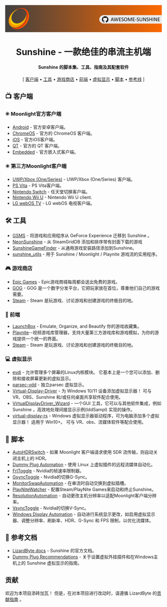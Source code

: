<!--lint disable awesome-heading awesome-toc double-link-->

<div align="center">
  <img src="/assets/banner.png" />
  <h1 align="center">Sunshine - 一款绝佳的串流主机端</h1>
  <h4 align="center">Sunshine 的脚本集、工具、指南及其配套软件</h4>
</div>

<div align="center">
[
  <a href="#-客户端">客户端</a> •
  <a href="#%EF%B8%8F-工具">工具</a> •
  <a href="#-游戏商店">游戏商店</a> •
  <a href="#-前端">前端</a> •
  <a href="#-虚拟显示">虚拟显示</a> •
  <a href="#-脚本">脚本</a> •
  <a href="#-参考线">参考线</a>
]
</div>

## 📺 客户端

### ✳️ Moonlight官方客户端

- [Android](https://github.com/moonlight-stream/moonlight-android) - 官方安卓客户端。
- [ChromeOS](https://github.com/moonlight-stream/moonlight-chrome) - 官方的 ChromeOS 客户端。
- [iOS](https://github.com/moonlight-stream/moonlight-ios) - 官方iOS客户端。
- [QT](https://github.com/moonlight-stream/moonlight-qt) - 官方的 QT 客户端。
- [Embedded](https://github.com/moonlight-stream/moonlight-embedded) - 官方嵌入式客户端。

### ✴️ 第三方Moonlight客户端

- [UWP/Xbox (One/Series)](https://github.com/TheElixZammuto/moonlight-xbox) - UWP/Xbox (One/Series) 客户端。
- [PS Vita](https://github.com/xyzz/vita-moonlight) - PS Vita客户端。
- [Nintendo Switch](https://github.com/XITRIX/Moonlight-Switch) - 任天堂切换客户端。
- [Nintendo Wii U](https://github.com/GaryOderNichts/moonlight-wiiu) - Nintendo Wii U client.
- [LG webOS TV](https://github.com/mariotaku/moonlight-tv) - LG webOS 电视客户端。

## 🛠️ 工具

- [GSMS](https://github.com/LizardByte/GSMS) - 将游戏和应用程序从 GeForce Experience 迁移到 Sunshine 。
- [NeonSunshine](https://github.com/NeonLightning/NeonSunshine) - 从 SteamGridDB 添加和排序带有封面下载的游戏
- [SunshineGameFinder](https://github.com/JMTK/SunshineGameFinder) - 从通用游戏安装路径添加到Sunshine。
- [sunshine_utils](https://github.com/designer-living/sunshine_utils) - 用于 Sunshine / Moonlight / Playnite 游戏流的实用程序。

### 🎮 游戏商店

- [Epic Games](https://www.epicgames.com) - Epic游戏商城每周都会送出免费的游戏。
- [GOG](https://www.gog.com) - GOG 是一个数字分发平台，它把玩家放在首位，尊重他们自己的游戏需要。
- [Steam](https://store.steampowered.com) - Steam 是玩游戏、讨论游戏和创建游戏的终极目的地。

### 💠 前端

- [LaunchBox](https://www.launchbox-app.com/) - Emulate, Organize, and Beautify 你的游戏收藏集。
- [Playnite](https://github.com/JosefNemec/Playnite)--视频游戏库管理器，支持大量第三方游戏库和游戏模拟，为你的游戏提供一个统一的界面。
- [Steam](https://store.steampowered.com) - Steam 是玩游戏、讨论游戏和创建游戏的终极目的地。

### 💻 虚拟显示

- [evdi](https://github.com/DisplayLink/evdi) - 允许管理多个屏幕的Linux内核模块。 它基本上是一个您可以添加、删除和接收屏幕更新的虚拟显示。
- [parsec-vdd](https://github.com/nomi-san/parsec-vdd) - 独立parsec 虚拟显示。
- [Virtual-Display-Driver](https://github.com/itsmikethetech/Virtual-Display-Driver) - 为 Windows 10/11 设备添加虚拟显示器！ 可与 VR、OBS、Sunshine 和/或任何桌面共享软件配合使用。
- [VirtualDisplayDriver_Wizard](https://github.com/sofmeright/VirtualDisplayDriver_Wizard) - 一个GUI 工具，它可以与其他软件集成，例如Sunshine ，高效地处理间接显示示例(IddSampl) 实现的操作。
- [virtual-display-rs](https://github.com/MolotovCherry/virtual-display-rs) - Windows 虚拟显示器驱动程序，可为电脑添加多个虚拟显示器！ 适用于 Win10+。 可与 VR、obs、流媒体软件等配合使用。

## 📜 脚本

- [AutoHDRSwitch](https://github.com/Nonary/AutoHDRSwitch) - 如果 Moonlight 客户端请求使用 SDR 流传输，则自动关闭主机上的 HDR。
- [Dummy Plug Automation](https://github.com/XenHat/dummy-plug-automation) - 使用 Linux 上虚拟插件的远程流媒体自动化。
- [FrlToggle](https://github.com/FrogTheFrog/frl-toggle) - Nvidia的帧速率限制器。
- [GsyncToggle](https://github.com/FrogTheFrog/gsync-toggle) - Nvidia的切换G-Sync。
- [MonitorSwapAutomation](https://github.com/Nonary/MonitorSwapAutomation) - 在串流时自动交换到虚拟插槽。
- [PlayNiteWatcher](https://github.com/Nonary/PlayNiteWatcher) - 配置Steam/PlayNite Games来启动和终止Sunshine。
- [ResolutionAutomation](https://github.com/Nonary/ResolutionAutomation) - 自动更改主机分辨率以适配Moonlight客户端分辨率。
- [VsyncToggle](https://github.com/xanderfrangos/vsync-toggle) - Nvidia的切换V-Sync。
- [Windows Display Automation](https://github.com/fehbari/sunshine-scripts) - 自动进行系统显示更改，如启用虚拟显示器、调整分辨率、刷新率、HDR、G-Sync 和 FPS 限制，以优化流媒体。

## 📓 参考文档

- [LizardByte docs](https://docs.lizardbyte.dev/projects/sunshine) - Sunshine 的官方文档。
- [Dummy Plug Recommendations](https://github.com/Nonary/documentation/wiki/DummyPlugs) - 关于设置虚拟外挂插件和在Windows主机上的 Sunshine 虚拟显示的指南。

## 贡献

欢迎为本项目添砖加瓦！ 但是，在对本项目进行改动时，请遵循 LizardByte
的[贡献指南](https://docs.lizardbyte.dev/en/latest/developers/contributing.html)
。
